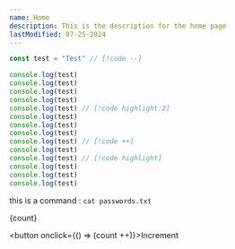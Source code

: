 ```yaml
---
name: Home
description: This is the description for the home page
lastModified: 07-25-2024
---
```


```js:test.js {2, 4-5}
const test = "Test" // [!code --]

console.log(test)
console.log(test)
console.log(test)
console.log(test)
console.log(test) // [!code highlight:2]
console.log(test)
console.log(test)
console.log(test)
console.log(test) // [!code ++]
console.log(test)
console.log(test) // [!code highlight]
console.log(test)
console.log(test)
console.log(test)
```

this is a command : `cat passwords.txt`

<script>
  let count = $state(0)
</script>

<p>
  {count}
</p>

<button onclick={() => (count ++)}>Increment</button>
